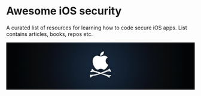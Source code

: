 # Awesome iOS security

A curated list of resources for learning how to code secure iOS apps.
List contains articles, books, repos etc.


![alt text](ios-security.png "iOS Security")
